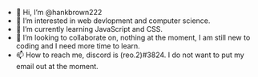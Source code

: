 - 👋 Hi, I’m @hankbrown222
- 👀 I’m interested in web devlopment and computer science.
- 🌱 I’m currently learning JavaScript and CSS.
- 💞️ I’m looking to collaborate on, nothing at the moment, I am still new to coding and I need more time to learn.
- 📫 How to reach me, discord is (reo.2)#3824. I do not want to put my email out at the moment.
